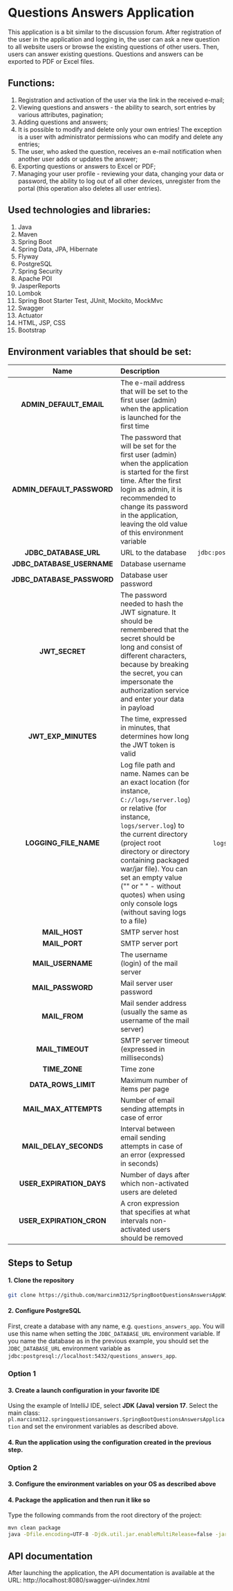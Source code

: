 # Questions Answers Application

This application is a bit similar to the discussion forum. After registration of the user in the application and logging in, the user can ask a new question to all website users or browse the existing questions of other users. Then, users can answer existing questions. Questions and answers can be exported to PDF or Excel files.

## Functions:
1. Registration and activation of the user via the link in the received e-mail;
2. Viewing questions and answers - the ability to search, sort entries by various attributes, pagination;
3. Adding questions and answers;
4. It is possible to modify and delete only your own entries! The exception is a user with administrator permissions who can modify and delete any entries;
5. The user, who asked the question, receives an e-mail notification when another user adds or updates the answer;
6. Exporting questions or answers to Excel or PDF;
7. Managing your user profile - reviewing your data, changing your data or password, the ability to log out of all other devices, unregister from the portal (this operation also deletes all user entries).

## Used technologies and libraries:
1. Java
2. Maven
3. Spring Boot
4. Spring Data, JPA, Hibernate
5. Flyway
6. PostgreSQL
7. Spring Security
8. Apache POI
9. JasperReports
10. Lombok
11. Spring Boot Starter Test, JUnit, Mockito, MockMvc
12. Swagger
13. Actuator
14. HTML, JSP, CSS
15. Bootstrap

## Environment variables that should be set:

|            Name            | Description                                                                                                                                                                                                                                                                                                                                                      |                  Example value                   |  Default value  |
|:--------------------------:|:-----------------------------------------------------------------------------------------------------------------------------------------------------------------------------------------------------------------------------------------------------------------------------------------------------------------------------------------------------------------|:------------------------------------------------:|:---------------:|
|  **ADMIN_DEFAULT_EMAIL**   | The e-mail address that will be set to the first user (admin) when the application is launched for the first time                                                                                                                                                                                                                                                |                `abcd@example.com`                |                 |
| **ADMIN_DEFAULT_PASSWORD** | The password that will be set for the first user (admin) when the application is started for the first time. After the first login as admin, it is recommended to change its password in the application, leaving the old value of this environment variable                                                                                                     |                    `password`                    |     `admin`     |
|   **JDBC_DATABASE_URL**    | URL to the database                                                                                                                                                                                                                                                                                                                                              | `jdbc:postgresql://localhost:5432/database_name` |                 |
| **JDBC_DATABASE_USERNAME** | Database username                                                                                                                                                                                                                                                                                                                                                |                    `postgres`                    |                 |
| **JDBC_DATABASE_PASSWORD** | Database user password                                                                                                                                                                                                                                                                                                                                           |                  `yourPassword`                  |                 |
|       **JWT_SECRET**       | The password needed to hash the JWT signature. It should be remembered that the secret should be long and consist of different characters, because by breaking the secret, you can impersonate the authorization service and enter your data in payload                                                                                                          |                `1234password5678`                |                 |
|    **JWT_EXP_MINUTES**     | The time, expressed in minutes, that determines how long the JWT token is valid                                                                                                                                                                                                                                                                                  |                       `30`                       |      `60`       |
|   **LOGGING_FILE_NAME**    | Log file path and name. Names can be an exact location (for instance, `C://logs/server.log`) or relative (for instance, `logs/server.log`) to the current directory (project root directory or directory containing packaged war/jar file). You can set an empty value ("" or " " - without quotes) when using only console logs (without saving logs to a file) |  `logs/server.log`, `C://logs/server.log`, ` `   |                 |
|       **MAIL_HOST**        | SMTP server host                                                                                                                                                                                                                                                                                                                                                 |               `smtp.office365.com`               |                 |
|       **MAIL_PORT**        | SMTP server port                                                                                                                                                                                                                                                                                                                                                 |                      `587`                       |                 |
|     **MAIL_USERNAME**      | The username (login) of the mail server                                                                                                                                                                                                                                                                                                                          |             `example.user@abcde.com`             |                 |
|     **MAIL_PASSWORD**      | Mail server user password                                                                                                                                                                                                                                                                                                                                        |                  `yourPassword`                  |                 |
|       **MAIL_FROM**        | Mail sender address (usually the same as username of the mail server)                                                                                                                                                                                                                                                                                            |             `example.user@abcde.com`             |                 |
|      **MAIL_TIMEOUT**      | SMTP server timeout (expressed in milliseconds)                                                                                                                                                                                                                                                                                                                  |                     `15000`                      |     `10000`     |
|       **TIME_ZONE**        | Time zone                                                                                                                                                                                                                                                                                                                                                        |                 `Europe/Warsaw`                  | `Europe/Warsaw` |
|    **DATA_ROWS_LIMIT**     | Maximum number of items per page                                                                                                                                                                                                                                                                                                                                 |                      `6000`                      |     `5000`      |
|   **MAIL_MAX_ATTEMPTS**    | Number of email sending attempts in case of error                                                                                                                                                                                                                                                                                                                |                       `10`                       |       `3`       |
|   **MAIL_DELAY_SECONDS**   | Interval between email sending attempts in case of an error (expressed in seconds)                                                                                                                                                                                                                                                                               |                       `10`                       |      `15`       |
|  **USER_EXPIRATION_DAYS**  | Number of days after which non-activated users are deleted                                                                                                                                                                                                                                                                                                       |                       `1`                        |       `7`       |
|  **USER_EXPIRATION_CRON**  | A cron expression that specifies at what intervals non-activated users should be removed                                                                                                                                                                                                                                                                         |                  `0 0 4 ? * *`                   |  `0 0 4 ? * *`  |

## Steps to Setup

#### 1. Clone the repository

```bash
git clone https://github.com/marcinm312/SpringBootQuestionsAnswersAppWithApi.git
```

#### 2. Configure PostgreSQL

First, create a database with any name, e.g. `questions_answers_app`. You will use this name when setting the `JDBC_DATABASE_URL` environment variable. If you name the database as in the previous example, you should set the `JDBC_DATABASE_URL` environment variable as `jdbc:postgresql://localhost:5432/questions_answers_app`.

### Option 1

#### 3. Create a launch configuration in your favorite IDE

Using the example of IntelliJ IDE, select **JDK (Java) version 17**. Select the main class: `pl.marcinm312.springquestionsanswers.SpringBootQuestionsAnswersApplication` and set the environment variables as described above.

#### 4. Run the application using the configuration created in the previous step.

### Option 2

#### 3. Configure the environment variables on your OS as described above

#### 4. Package the application and then run it like so

Type the following commands from the root directory of the project:
```bash
mvn clean package
java -Dfile.encoding=UTF-8 -Djdk.util.jar.enableMultiRelease=false -jar target/spring-boot-questions-answers-0.0.1-SNAPSHOT.war
```

## API documentation
After launching the application, the API documentation is available at the URL:
http://localhost:8080/swagger-ui/index.html
